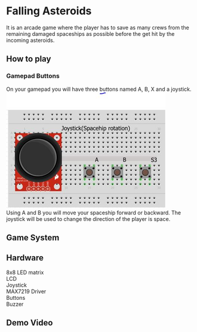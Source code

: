 
# Falling Asteroids

It is an arcade game where the player has to save as many crews from the remaining damaged spaceships as possible before the get hit by the incoming asteroids.  

## How to play
### Gamepad Buttons
On your gamepad you will have three buttons named A, B, X and a joystick.  
![image](https://github.com/istoriajocurilorvideo/robotics-lab/blob/master/Matrix%20game/Images/Gamepad.JPG)  
Using A and B you will move your spaceship forward or backward. The joystick will be used to change the direction of the player is space.

## Game System

## Hardware
8x8 LED matrix  
LCD  
Joystick  
MAX7219 Driver  
Buttons  
Buzzer  

## Demo Video

